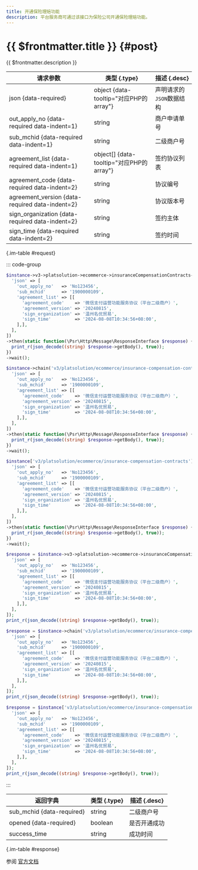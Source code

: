```yaml
---
title: 开通保险理赔功能
description: 平台服务商可通过该接口为保险公司开通保险理赔功能。
---
```


# {{ $frontmatter.title }} {#post}

{{ $frontmatter.description }}

| 请求参数 | 类型 {.type} | 描述 {.desc}
| --- | --- | ---
| json {data-required} | object {data-tooltip="对应PHP的array"} | 声明请求的`JSON`数据结构
| out_apply_no {data-required data-indent=1} | string | 商户申请单号
| sub_mchid {data-required data-indent=1} | string | 二级商户号
| agreement_list {data-required data-indent=1} | object[] {data-tooltip="对应PHP的array"} | 签约协议列表
| agreement_code {data-required data-indent=2} | string | 协议编号
| agreement_version {data-required data-indent=2} | string | 协议版本号
| sign_organization {data-required data-indent=2} | string | 签约主体
| sign_time {data-required data-indent=2} | string | 签约时间

{.im-table #request}

::: code-group

```php [异步纯链式]
$instance->v3->platsolution->ecommerce->insuranceCompensationContracts->postAsync([
  'json' => [
    'out_apply_no'   => 'No123456',
    'sub_mchid'      => '1900000109',
    'agreement_list' => [[
      'agreement_code'    => '微信支付运营功能服务协议（平台二级商户）',
      'agreement_version' => '20240815',
      'sign_organization' => '温州名优贸易',
      'sign_time'         => '2024-08-08T10:34:56+08:00',
    ],],
  ],
])
->then(static function(\Psr\Http\Message\ResponseInterface $response) {
  print_r(json_decode((string) $response->getBody(), true));
})
->wait();
```

```php [异步声明式]
$instance->chain('v3/platsolution/ecommerce/insurance-compensation-contracts')->postAsync([
  'json' => [
    'out_apply_no'   => 'No123456',
    'sub_mchid'      => '1900000109',
    'agreement_list' => [[
      'agreement_code'    => '微信支付运营功能服务协议（平台二级商户）',
      'agreement_version' => '20240815',
      'sign_organization' => '温州名优贸易',
      'sign_time'         => '2024-08-08T10:34:56+08:00',
    ],],
  ],
])
->then(static function(\Psr\Http\Message\ResponseInterface $response) {
  print_r(json_decode((string) $response->getBody(), true));
})
->wait();
```

```php [异步属性式]
$instance['v3/platsolution/ecommerce/insurance-compensation-contracts']->postAsync([
  'json' => [
    'out_apply_no'   => 'No123456',
    'sub_mchid'      => '1900000109',
    'agreement_list' => [[
      'agreement_code'    => '微信支付运营功能服务协议（平台二级商户）',
      'agreement_version' => '20240815',
      'sign_organization' => '温州名优贸易',
      'sign_time'         => '2024-08-08T10:34:56+08:00',
    ],],
  ],
])
->then(static function(\Psr\Http\Message\ResponseInterface $response) {
  print_r(json_decode((string) $response->getBody(), true));
})
->wait();
```

```php [同步纯链式]
$response = $instance->v3->platsolution->ecommerce->insuranceCompensationContracts->post([
  'json' => [
    'out_apply_no'   => 'No123456',
    'sub_mchid'      => '1900000109',
    'agreement_list' => [[
      'agreement_code'    => '微信支付运营功能服务协议（平台二级商户）',
      'agreement_version' => '20240815',
      'sign_organization' => '温州名优贸易',
      'sign_time'         => '2024-08-08T10:34:56+08:00',
    ],],
  ],
]);
print_r(json_decode((string) $response->getBody(), true));
```

```php [同步声明式]
$response = $instance->chain('v3/platsolution/ecommerce/insurance-compensation-contracts')->post([
  'json' => [
    'out_apply_no'   => 'No123456',
    'sub_mchid'      => '1900000109',
    'agreement_list' => [[
      'agreement_code'    => '微信支付运营功能服务协议（平台二级商户）',
      'agreement_version' => '20240815',
      'sign_organization' => '温州名优贸易',
      'sign_time'         => '2024-08-08T10:34:56+08:00',
    ],],
  ],
]);
print_r(json_decode((string) $response->getBody(), true));
```

```php [同步属性式]
$response = $instance['v3/platsolution/ecommerce/insurance-compensation-contracts']->post([
  'json' => [
    'out_apply_no'   => 'No123456',
    'sub_mchid'      => '1900000109',
    'agreement_list' => [[
      'agreement_code'    => '微信支付运营功能服务协议（平台二级商户）',
      'agreement_version' => '20240815',
      'sign_organization' => '温州名优贸易',
      'sign_time'         => '2024-08-08T10:34:56+08:00',
    ],],
  ],
]);
print_r(json_decode((string) $response->getBody(), true));
```

:::

| 返回字典 | 类型 {.type} | 描述 {.desc}
| --- | --- | ---
| sub_mchid {data-required} | string | 二级商户号
| opened {data-required} | boolean | 是否开通成功
| success_time | string | 成功时间

{.im-table #response}

参阅 [官方文档](https://pay.weixin.qq.com/docs/partner/apis/plat-compensation/plat-compensation/open-insurance-compensation.html)
